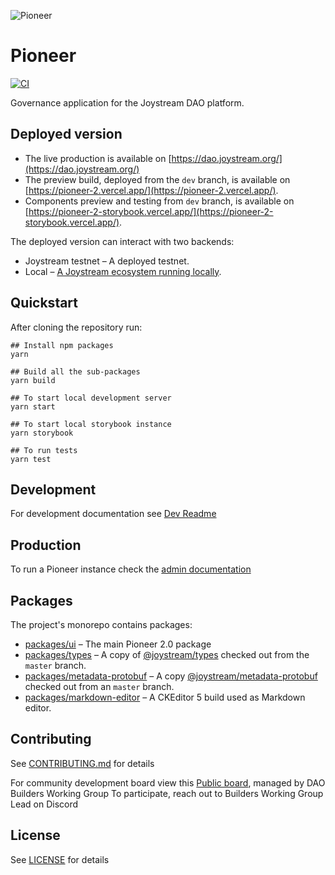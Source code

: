 ![Pioneer](https://user-images.githubusercontent.com/247363/116713796-699da780-a9d5-11eb-82b1-a42bccd642d7.png)


# Pioneer

[![CI](https://github.com/Joystream/pioneer/actions/workflows/CI.yml/badge.svg)](https://github.com/Joystream/pioneer/actions/workflows/CI.yml)

Governance application for the Joystream DAO platform.

## Deployed version

- The live production is available on [https://dao.joystream.org/](https://dao.joystream.org/)
- The preview build, deployed from the `dev` branch, is available on [https://pioneer-2.vercel.app/](https://pioneer-2.vercel.app/).
- Components preview and testing from `dev` branch, is available on [https://pioneer-2-storybook.vercel.app/](https://pioneer-2-storybook.vercel.app/).

The deployed version can interact with two backends:

- Joystream testnet – A deployed testnet.
- Local – [A Joystream ecosystem running locally](docs/testenv.md).

## Quickstart

After cloning the repository run:

```shell
## Install npm packages
yarn

## Build all the sub-packages
yarn build

## To start local development server
yarn start

## To start local storybook instance
yarn storybook

## To run tests
yarn test
```

## Development

For development documentation see [Dev Readme](docs/README.md)

## Production

To run a Pioneer instance check the [admin documentation](docs/admin.md)

## Packages

The project's monorepo contains packages:

- [packages/ui](packages/ui) – The main Pioneer 2.0 package
- [packages/types](packages/types) – A copy of [@joystream/types](https://github.com/Joystream/joystream/tree/master/types) checked out from the `master` branch.
- [packages/metadata-protobuf](packages/metadata-protobuf) – A copy [@joystream/metadata-protobuf](https://github.com/Joystream/joystream/tree/master/metadata-protobuf) checked out from an `master` branch.
- [packages/markdown-editor](packages/markdown-editor) – A CKEditor 5 build used as Markdown editor.

## Contributing

See [CONTRIBUTING.md](CONTRIBUTING.md) for details

For community development board view this [Public board](https://github.com/orgs/Joystream/projects/55), managed by DAO Builders Working Group
To participate, reach out to Builders Working Group Lead on Discord


## License

See [LICENSE](LICENSE) for details
